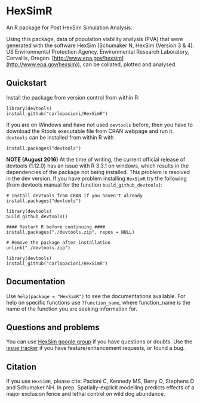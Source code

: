 # HexSimR
An R package for Post HexSim Simulation Analysis.  

Using this package, data of population viability analysis (PVA) that were generated with the software HexSim (Schumaker N, HexSim (Version 3 & 4). US Environmental Protection Agency. Environmental Research Laboratory, Corvallis, Oregon. [http://www.epa.gov/hexsim](http://www.epa.gov/hexsim)), can be collated, plotted and analysed.

## Quickstart
Install the package from version control from within R:
```
library(devtools)
install_github("carlopacioni/HexSimR")
```
If you are on Windows and have not used `devtools` before, then you have to download the Rtools executable file from CRAN webpage and run it. `devtools` can be installed from within R with 
```
install.packages("devtools")
```

**NOTE (August 2016)**
At the time of writing, the current official release of devtools (1.12.0) has an issue with R 3.3.1 on windows, which results in the dependencies of the package not being installed. This problem is resolved in the dev version. If you have problem installing `HexSimR` try the following (from devtools manual for the function `build_github_devtools`):

```
# Install devtools from CRAN if you haven't already
install.packages("devtools")

library(devtools)
build_github_devtools()

#### Restart R before continuing ####
install.packages("./devtools.zip", repos = NULL)

# Remove the package after installation
unlink("./devtools.zip")

library(devtools)
install_github("carlopacioni/HexSimR")

```

## Documentation
Use `help(package = "HexSimR")` to see the documentations available. For help on specific functions use `?function_name`, where function_name is the name of the function you are seeking information for.

## Questions and problems
You can use [HexSim google group](https://groups.google.com/forum/m/#!forum/hexsim) if you have questions or doubts. Use the [issue tracker](https://github.com/carlopacioni/HexSimR/issues) if you have feature/enhancement requests, or found a bug.

## Citation
If you use `HexSimR`, please cite:
Pacioni C, Kennedy MS, Berry O, Stephens D and Schumaker NH. In prep. Spatially-explicit modelling predicts effects of a major exclusion fence and lethal control on wild dog abundance.